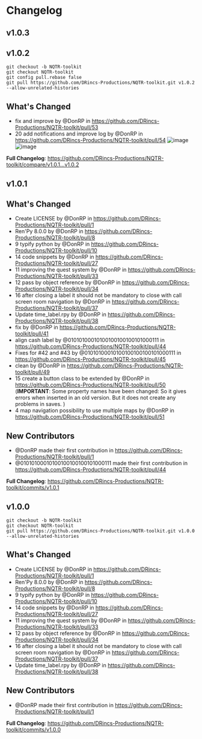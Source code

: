 # Changelog

## v1.0.3

## v1.0.2

```shell
git checkout -b NQTR-toolkit
git checkout NQTR-toolkit
git config pull.rebase false
git pull https://github.com/DRincs-Productions/NQTR-toolkit.git v1.0.2 --allow-unrelated-histories

```

## What's Changed
* fix and improve by @DonRP in https://github.com/DRincs-Productions/NQTR-toolkit/pull/53
* 20 add notifications and improve log by @DonRP in https://github.com/DRincs-Productions/NQTR-toolkit/pull/54
![image](https://user-images.githubusercontent.com/67595890/198825289-292df3da-8143-4fbf-a686-24e42c744d8c.png)
![image](https://user-images.githubusercontent.com/67595890/198825291-1cf9be09-a074-49dd-9c40-8741f93dbeda.png)


**Full Changelog**: https://github.com/DRincs-Productions/NQTR-toolkit/compare/v1.0.1...v1.0.2

## v1.0.1

## What's Changed
* Create LICENSE by @DonRP in https://github.com/DRincs-Productions/NQTR-toolkit/pull/1
* Ren'Py 8.0.0 by @DonRP in https://github.com/DRincs-Productions/NQTR-toolkit/pull/8
* 9 typify python by @DonRP in https://github.com/DRincs-Productions/NQTR-toolkit/pull/10
* 14 code snippets by @DonRP in https://github.com/DRincs-Productions/NQTR-toolkit/pull/27
* 11 improving the quest system by @DonRP in https://github.com/DRincs-Productions/NQTR-toolkit/pull/33
* 12 pass by object reference by @DonRP in https://github.com/DRincs-Productions/NQTR-toolkit/pull/34
* 16 after closing a label it should not be mandatory to close with call screen room navigation by @DonRP in https://github.com/DRincs-Productions/NQTR-toolkit/pull/37
* Update time_label.rpy by @DonRP in https://github.com/DRincs-Productions/NQTR-toolkit/pull/38
* fix by @DonRP in https://github.com/DRincs-Productions/NQTR-toolkit/pull/41
* align cash label by @01010100010100100100100101000111 in https://github.com/DRincs-Productions/NQTR-toolkit/pull/44
* Fixes for #42 and #43 by @01010100010100100100100101000111 in https://github.com/DRincs-Productions/NQTR-toolkit/pull/45
* clean by @DonRP in https://github.com/DRincs-Productions/NQTR-toolkit/pull/49
* 15 create a button class to be extended by @DonRP in https://github.com/DRincs-Productions/NQTR-toolkit/pull/50  (**IMPORTANT**: Some property names have been changed: So it gives errors when inserted in an old version. But it does not create any problems in saves.   )
* 4 map navigation possibility to use multiple maps by @DonRP in https://github.com/DRincs-Productions/NQTR-toolkit/pull/51

## New Contributors
* @DonRP made their first contribution in https://github.com/DRincs-Productions/NQTR-toolkit/pull/1
* @01010100010100100100100101000111 made their first contribution in https://github.com/DRincs-Productions/NQTR-toolkit/pull/44

**Full Changelog**: https://github.com/DRincs-Productions/NQTR-toolkit/commits/v1.0.1


## v1.0.0

```shell
git checkout -b NQTR-toolkit
git checkout NQTR-toolkit
git pull https://github.com/DRincs-Productions/NQTR-toolkit.git v1.0.0 --allow-unrelated-histories

```

## What's Changed
* Create LICENSE by @DonRP in https://github.com/DRincs-Productions/NQTR-toolkit/pull/1
* Ren'Py 8.0.0 by @DonRP in https://github.com/DRincs-Productions/NQTR-toolkit/pull/8
* 9 typify python by @DonRP in https://github.com/DRincs-Productions/NQTR-toolkit/pull/10
* 14 code snippets by @DonRP in https://github.com/DRincs-Productions/NQTR-toolkit/pull/27
* 11 improving the quest system by @DonRP in https://github.com/DRincs-Productions/NQTR-toolkit/pull/33
* 12 pass by object reference by @DonRP in https://github.com/DRincs-Productions/NQTR-toolkit/pull/34
* 16 after closing a label it should not be mandatory to close with call screen room navigation by @DonRP in https://github.com/DRincs-Productions/NQTR-toolkit/pull/37
* Update time_label.rpy by @DonRP in https://github.com/DRincs-Productions/NQTR-toolkit/pull/38

## New Contributors
* @DonRP made their first contribution in https://github.com/DRincs-Productions/NQTR-toolkit/pull/1

**Full Changelog**: https://github.com/DRincs-Productions/NQTR-toolkit/commits/v1.0.0
